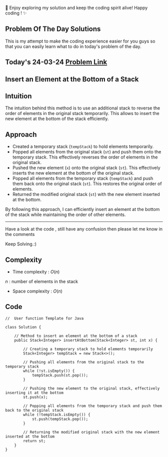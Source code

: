🚀 Enjoy exploring my solution and keep the coding spirit alive! Happy coding ! ✨


## Problem Of The Day Solutions

This is my attempt to make the coding experience easier for you guys so that you can easily learn what to do in today's problem of the day.

## Today's 24-03-24 [Problem Link](https://www.geeksforgeeks.org/problems/insert-an-element-at-the-bottom-of-a-stack/1)
## Insert an Element at the Bottom of a Stack

## Intuition
The intuition behind this method is to use an additional stack to reverse the order of elements in the original stack temporarily. This allows to insert the new element at the bottom of the stack efficiently.

## Approach

- Created a temporary stack (`tempStack`) to hold elements temporarily.
- Popped all elements from the original stack (`st`) and push them onto the temporary stack. This effectively reverses the order of elements in the original stack.
- Pushed the new element (`x`) onto the original stack (`st`). This effectively inserts the new element at the bottom of the original stack.
- Popped all elements from the temporary stack (`tempStack`) and push them back onto the original stack (`st`). This restores the original order of elements.
- Returned the modified original stack (`st`) with the new element inserted at the bottom.

By following this approach, I can efficiently insert an element at the bottom of the stack while maintaining the order of other elements.

---
Have a look at the code , still have any confusion then please let me know in the comments

Keep Solving.:)

## Complexity
- Time complexity : $O( n )$
<!-- Add your time complexity here, e.g. $$O())$$ -->
$n$ : number of elements in the stack
- Space complexity : $O( n )$
<!-- Add your space complexity here, e.g. $$O(n)$$ -->

## Code

```
//  User function Template for Java

class Solution {
    
    // Method to insert an element at the bottom of a stack
    public Stack<Integer> insertAtBottom(Stack<Integer> st, int x) {
        
        // Creating a temporary stack to hold elements temporarily
        Stack<Integer> tempStack = new Stack<>();
        
        // Pushing all elements from the original stack to the temporary stack
        while (!st.isEmpty()) {
            tempStack.push(st.pop());
        }
        
        // Pushing the new element to the original stack, effectively inserting it at the bottom
        st.push(x);
        
        // Popping all elements from the temporary stack and push them back to the original stack
        while (!tempStack.isEmpty()) {
            st.push(tempStack.pop());
        }
        
        // Returning the modified original stack with the new element inserted at the bottom
        return st;
    }
} 	
```